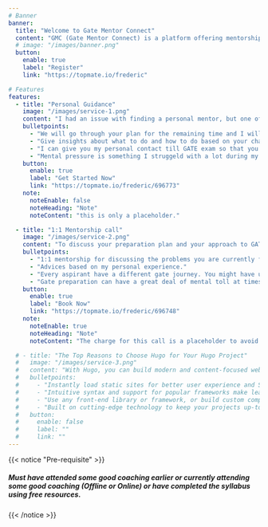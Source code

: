 ```yaml
---
# Banner
banner:
  title: "Welcome to Gate Mentor Connect"
  content: "GMC (Gate Mentor Connect) is a platform offering mentorship to GATE aspirants, providing personalized guidance, study strategies, and emotional support to enhance their preparation for the Graduate Aptitude Test in Engineering."
  # image: "/images/banner.png"
  button:
    enable: true
    label: "Register"
    link: "https://topmate.io/frederic"

# Features
features:
  - title: "Personal Guidance"
    image: "/images/service-1.png"
    content: "I had an issue with finding a personal mentor, but one of my faculty did that for me and it helped me achieve a great rank instead of just qualifying GATE.I would like to guide atmost 10 people with first come first serve basis and offer this service to help you utlise the remaining time to the fullest."
    bulletpoints:
      - "We will go through your plan for the remaining time and I will give you my insights based on the plan you have. We'll create a plan if you dont have one as it is very important."
      - "Give insights about what to do and how to do based on your character and how you approcach gate. Different people have different ways of approaching the exam."
      - "I can give you my personal contact till GATE exam so that you can connect anytime when you are in need."
      - "Mental pressure is something I struggeld with a lot during my prepartion. I can help with how to manage the mental tension that is buidling up with every coming day."
    button:
      enable: true
      label: "Get Started Now"
      link: "https://topmate.io/frederic/696773"
    note:
      noteEnable: false
      noteHeading: "Note"
      noteContent: "this is only a placeholder."

  - title: "1:1 Mentorship call"
    image: "/images/service-2.png"
    content: "To discuss your preparation plan and your approach to GATE:"
    bulletpoints:
      - "1:1 mentorship for discussing the problems you are currently facing in your journey."
      - "Advices based on my personal experience."
      - "Every aspirant have a different gate journey. You might have understood that if you have read enough gate success stories. I'll try to help you in a way that is suitable to your journey."
      - "Gate preparation can have a great deal of mental toll at times. I can guide through those difficult times and help you to look the positive side of your preparation."
    button:
      enable: true
      label: "Book Now"
      link: "https://topmate.io/frederic/696748"
    note:
      noteEnable: true
      noteHeading: "Note"
      noteContent: "The charge for this call is a placeholder to avoid spam. If you are hesitating because of money problems, always dm me in linkedin I am not doing this particularly for money."

  # - title: "The Top Reasons to Choose Hugo for Your Hugo Project"
  #   image: "/images/service-3.png"
  #   content: "With Hugo, you can build modern and content-focused websites without sacrificing performance or ease of use."
  #   bulletpoints:
  #     - "Instantly load static sites for better user experience and SEO."
  #     - "Intuitive syntax and support for popular frameworks make learning and using Hugo a breeze."
  #     - "Use any front-end library or framework, or build custom components, for any project size."
  #     - "Built on cutting-edge technology to keep your projects up-to-date with the latest web standards."
  #   button:
  #     enable: false
  #     label: ""
  #     link: ""
---
```

{{< notice "Pre-requisite" >}}
##### Must have attended some good coaching earlier or currently attending some good coaching (Offline or Online) or have completed the syllabus using free resources.
{{< /notice >}}